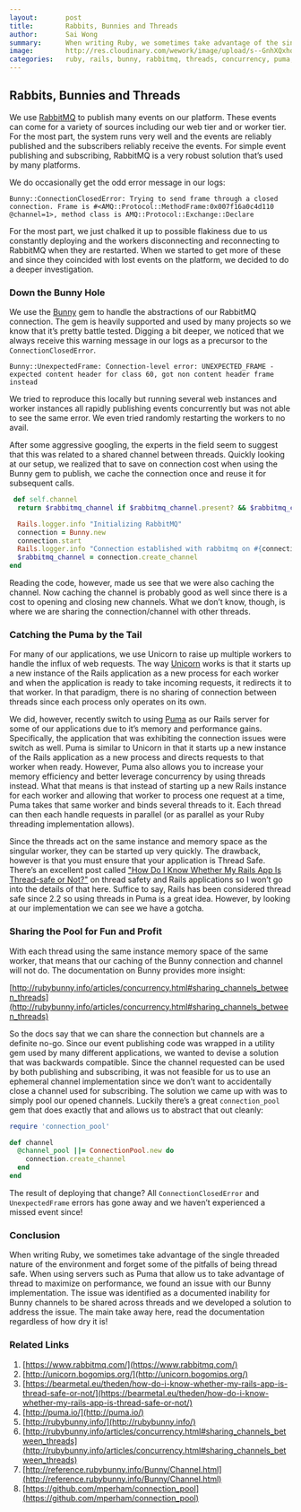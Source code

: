 ```yaml
---
layout:       post
title:        Rabbits, Bunnies and Threads
author:       Sai Wong
summary:      When writing Ruby, we sometimes take advantage of the single threaded nature of the environment and forget some of the pitfalls of being thread safe. When using servers such as Puma that allow us to take advantage of thread to maximize on performance, we found an issue with our Bunny implementation. The issue was identified as a documented inability for Bunny channels to be shared across threads and we developed a solution to address the issue.
image:        http://res.cloudinary.com/wework/image/upload/s--GnhXQxhq--/c_scale,q_jpegmini:1,w_1000/v1445269362/engineering/shutterstock_262325693.jpg
categories:   ruby, rails, bunny, rabbitmq, threads, concurrency, puma, errors
---
```


## Rabbits, Bunnies and Threads
We use [RabbitMQ](https://www.rabbitmq.com/) to publish many events on our platform. These events can come for a variety of sources including our web tier and or worker tier. For the most part, the system runs very well and the events are reliably published and the subscribers reliably receive the events. For simple event publishing and subscribing, RabbitMQ is a very robust solution that’s used by many platforms.

We do occasionally get the odd error message in our logs:

```
Bunny::ConnectionClosedError: Trying to send frame through a closed connection. Frame is #<AMQ::Protocol::MethodFrame:0x007f16a0c4d110 @channel=1>, method class is AMQ::Protocol::Exchange::Declare
```

For the most part, we just chalked it up to possible flakiness due to us constantly deploying and the workers disconnecting and reconnecting to RabbitMQ when they are restarted. When we started to get more of these and since they coincided with lost events on the platform, we decided to do a deeper investigation.

### Down the Bunny Hole
We use the [Bunny](http://rubybunny.info/) gem to handle the abstractions of our RabbitMQ connection. The gem is heavily supported and used by many projects so we know that it’s pretty battle tested. Digging a bit deeper, we noticed that we always receive this warning message in our logs as a precursor to the `ConnectionClosedError`.

```
Bunny::UnexpectedFrame: Connection-level error: UNEXPECTED_FRAME - expected content header for class 60, got non content header frame instead
```

We tried to reproduce this locally but running several web instances and worker instances all rapidly publishing events concurrently but was not able to see the same error. We even tried randomly restarting the workers to no avail. 

After some aggressive googling, the experts in the field seem to suggest that this was related to a shared channel between threads. Quickly looking at our setup, we realized that to save on connection cost when using the Bunny gem to publish, we cache the connection once and reuse it for subsequent calls.

```ruby
 def self.channel
  return $rabbitmq_channel if $rabbitmq_channel.present? && $rabbitmq_channel.open?

  Rails.logger.info "Initializing RabbitMQ"
  connection = Bunny.new
  connection.start
  Rails.logger.info "Connection established with rabbitmq on #{connection.host}#{connection.virtual_host}"
  $rabbitmq_channel = connection.create_channel
end
```

Reading the code, however, made us see that we were also caching the channel. Now caching the channel is probably good as well since there is a cost to opening and closing new channels. What we don’t know, though, is where we are sharing the connection/channel with other threads.

### Catching the Puma by the Tail
For many of our applications, we use Unicorn to raise up multiple workers to handle the influx of web requests. The way [Unicorn](http://unicorn.bogomips.org/) works is that it starts up a new instance of the Rails application as a new process for each worker and when the application is ready to take incoming requests, it redirects it to that worker. In that paradigm, there is no sharing of connection between threads since each process only operates on its own.

We did, however, recently switch to using [Puma](http://puma.io/) as our Rails server for some of our applications due to it’s memory and performance gains. Specifically, the application that was exhibiting the connection issues were switch as well. Puma is similar to Unicorn in that it starts up a new instance of the Rails application as a new process and directs requests to that worker when ready. However, Puma also allows you to increase your memory efficiency and better leverage concurrency by using threads instead. What that means is that instead of starting up a new Rails instance for each worker and allowing that worker to process one request at a time, Puma takes that same worker and binds several threads to it. Each thread can then each handle requests in parallel (or as parallel as your Ruby threading implementation allows).

Since the threads act on the same instance and memory space as the singular worker, they can be started up very quickly. The drawback, however is that you must ensure that your application is Thread Safe. There’s an excellent post called ["How Do I Know Whether My Rails App Is Thread-safe or Not?"](https://bearmetal.eu/theden/how-do-i-know-whether-my-rails-app-is-thread-safe-or-not/) on thread safety and Rails applications so I won’t go into the details of that here. Suffice to say, Rails has been considered thread safe since 2.2 so using threads in Puma is a great idea. However, by looking at our implementation we can see we have a gotcha.

### Sharing the Pool for Fun and Profit
With each thread using the same instance memory space of the same worker, that means that our caching of the Bunny connection and channel will not do. The documentation on Bunny provides more insight:

[http://rubybunny.info/articles/concurrency.html#sharing_channels_between_threads](http://rubybunny.info/articles/concurrency.html#sharing_channels_between_threads)

So the docs say that we can share the connection but channels are a definite no-go. Since our event publishing code was wrapped in a utility gem used by many different applications, we wanted to devise a solution that was backwards compatible. Since the channel requested can be used by both publishing and subscribing, it was not feasible for us to use an ephemeral channel implementation since we don’t want to accidentally close a channel used for subscribing. The solution we came up with was to simply pool our opened channels. Luckily there’s a great `connection_pool` gem that does exactly that and allows us to abstract that out cleanly:

```ruby
require 'connection_pool'

def channel
  @channel_pool ||= ConnectionPool.new do
    connection.create_channel
  end
end
```

The result of deploying that change? All `ConnectionClosedError` and `UnexpectedFrame` errors has gone away and we haven’t experienced a missed event since! 

### Conclusion
When writing Ruby, we sometimes take advantage of the single threaded nature of the environment and forget some of the pitfalls of being thread safe. When using servers such as Puma that allow us to take advantage of thread to maximize on performance, we found an issue with our Bunny implementation. The issue was identified as a documented inability for Bunny channels to be shared across threads and we developed a solution to address the issue. The main take away here, read the documentation regardless of how dry it is!

### Related Links
1. [https://www.rabbitmq.com/](https://www.rabbitmq.com/)
2. [http://unicorn.bogomips.org/](http://unicorn.bogomips.org/)
3. [https://bearmetal.eu/theden/how-do-i-know-whether-my-rails-app-is-thread-safe-or-not/](https://bearmetal.eu/theden/how-do-i-know-whether-my-rails-app-is-thread-safe-or-not/)
4. [http://puma.io/](http://puma.io/)
5. [http://rubybunny.info/](http://rubybunny.info/)
6. [http://rubybunny.info/articles/concurrency.html#sharing_channels_between_threads](http://rubybunny.info/articles/concurrency.html#sharing_channels_between_threads)
7. [http://reference.rubybunny.info/Bunny/Channel.html](http://reference.rubybunny.info/Bunny/Channel.html)
8. [https://github.com/mperham/connection_pool](https://github.com/mperham/connection_pool)
